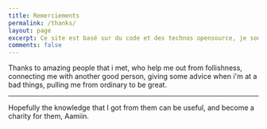 ```yaml
---
title: Remerciements
permalink: /thanks/
layout: page
excerpt: Ce site est basé sur du code et des technos opensource, je souhaites donc remercier l'ensemble des personnes ayant indirectement contribué à ce projet.
comments: false
---
```


Thanks to amazing people that i met, who help me out from follishness, connecting me with another good person, giving some advice when i'm at a bad things, pulling me from ordinary to be great.

<hr>

Hopefully the knowledge that I got from them can be useful, and become a charity for them, Aamiin.
